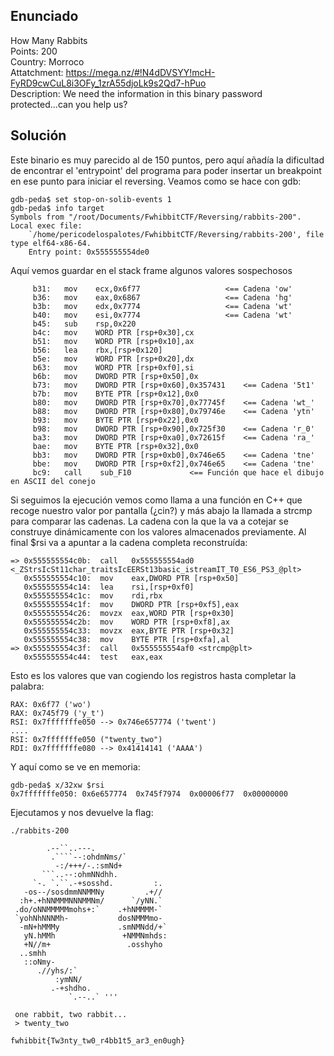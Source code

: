 ## **Enunciado**

How Many Rabbits  
Points: 200   
Country: Morroco  
Attatchment: https://mega.nz/#!N4dDVSYY!mcH-FyRD9cwCuL8i3OFy_1zrA55djoLk9s2Qd7-hPuo   
Description: We need the information in this binary password protected...can you help us?

## **Solución**

Este binario es muy parecido al de 150 puntos, pero aquí añadía la dificultad de encontrar el 'entrypoint' del programa para poder insertar un breakpoint en ese punto para iniciar el reversing. Veamos como se hace con gdb:

```
gdb-peda$ set stop-on-solib-events 1
gdb-peda$ info target
Symbols from "/root/Documents/FwhibbitCTF/Reversing/rabbits-200".
Local exec file:
	`/home/pericodelospalotes/FwhibbitCTF/Reversing/rabbits-200', file type elf64-x86-64.
	Entry point: 0x555555554de0
```

Aquí vemos guardar en el stack frame algunos valores sospechosos


```
     b31:	mov    ecx,0x6f77                   <== Cadena 'ow'
     b36:	mov    eax,0x6867                   <== Cadena 'hg'
     b3b:	mov    edx,0x7774                   <== Cadena 'wt'
     b40:	mov    esi,0x7774                   <== Cadena 'wt'
     b45:	sub    rsp,0x220
     b4c:	mov    WORD PTR [rsp+0x30],cx
     b51:	mov    WORD PTR [rsp+0x10],ax
     b56:	lea    rbx,[rsp+0x120]
     b5e:	mov    WORD PTR [rsp+0x20],dx
     b63:	mov    WORD PTR [rsp+0xf0],si
     b6b:	mov    DWORD PTR [rsp+0x50],0x
     b73:	mov    DWORD PTR [rsp+0x60],0x357431	<== Cadena '5t1'
     b7b:	mov    BYTE PTR [rsp+0x12],0x0
     b80:	mov    DWORD PTR [rsp+0x70],0x77745f	<== Cadena 'wt_'
     b88:	mov    DWORD PTR [rsp+0x80],0x79746e	<== Cadena 'ytn'
     b93:	mov    BYTE PTR [rsp+0x22],0x0
     b98:	mov    DWORD PTR [rsp+0x90],0x725f30	<== Cadena 'r_0'
     ba3:	mov    DWORD PTR [rsp+0xa0],0x72615f	<== Cadena 'ra_'
     bae:	mov    BYTE PTR [rsp+0x32],0x0
     bb3:	mov    DWORD PTR [rsp+0xb0],0x746e65	<== Cadena 'tne'
     bbe:	mov    DWORD PTR [rsp+0xf2],0x746e65	<== Cadena 'tne'
     bc9:	call    sub_F10				<== Función que hace el dibujo en ASCII del conejo
```
Si seguimos la ejecución vemos como llama a una función en C++ que recoge nuestro valor por pantalla (¿cin?) y más abajo la llamada a strcmp para comparar las cadenas. 
La cadena con la que la va a cotejar se construye dinámicamente con los valores almacenados previamente. Al final $rsi va a apuntar a la cadena completa reconstruída:

```
=> 0x555555554c0b:	call   0x555555554ad0 <_ZStrsIcSt11char_traitsIcEERSt13basic_istreamIT_T0_ES6_PS3_@plt>
   0x555555554c10:	mov    eax,DWORD PTR [rsp+0x50]
   0x555555554c14:	lea    rsi,[rsp+0xf0]
   0x555555554c1c:	mov    rdi,rbx
   0x555555554c1f:	mov    DWORD PTR [rsp+0xf5],eax
   0x555555554c26:	movzx  eax,WORD PTR [rsp+0x30]
   0x555555554c2b:	mov    WORD PTR [rsp+0xf8],ax
   0x555555554c33:	movzx  eax,BYTE PTR [rsp+0x32]
   0x555555554c38:	mov    BYTE PTR [rsp+0xfa],al
=> 0x555555554c3f:	call   0x555555554af0 <strcmp@plt>
   0x555555554c44:	test   eax,eax
```

Esto es los valores que van cogiendo los registros hasta completar la palabra:

```
RAX: 0x6f77 ('wo')
RAX: 0x745f79 ('y_t')
RSI: 0x7fffffffe050 --> 0x746e657774 ('twent')
....
RSI: 0x7fffffffe050 ("twenty_two")
RDI: 0x7fffffffe080 --> 0x41414141 ('AAAA')
```

Y aquí como se ve en memoria:

```
gdb-peda$ x/32xw $rsi
0x7fffffffe050:	0x6e657774	0x745f7974	0x00006f77	0x00000000
```

Ejecutamos y nos devuelve la flag:

```
./rabbits-200 

        .--``..---.                
         .````--:ohdmNms/`         
          -:/+++/-.:smNd+          
       ```..--:ohmNNdhh.           
     `-. `.``.-+sosshd.         :. 
   -os--/sosdmmNNMMNy         .+// 
  :h+.+hNNMMMNNNMMNm/      `/yNN.` 
 .do/oNNMMMMMmohs+:`    .+hNMMMM-` 
 `yohNhNNNMh-           dosNMMMmo- 
  -mN+hMMMy             .smNMNdd/+`
   yN.hMMh               +NMMNmhds:
   +N//m+                 .osshyho 
  ..smhh                           
   ::oNmy-                         
      .//yhs/:`                    
          :ymNN/                   
         .-+shdho.                 
             `.--..` '''   

 one rabbit, two rabbit... 
 > twenty_two

fwhibbit{Tw3nty_tw0_r4bb1t5_ar3_en0ugh} 
```


